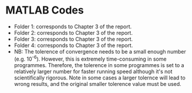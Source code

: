 # MATLAB Codes
* Folder 1: corresponds to Chapter 3 of the report.
* Folder 2: corresponds to Chapter 3 of the report.
* Folder 3: corresponds to Chapter 3 of the report.
* Folder 4: corresponds to Chapter 3 of the report.
* NB: The tolerence of convergence needs to be a small enough number (e.g. 10<sup>-6</sup>). However, this is extremely time-consuming in some programmes. Therefore, the tolerence in some programmes is set to a relatively larger number for faster running speed although it's not scientifically rigorous. Note in some cases a larger tolernce will lead to wrong results, and the original smaller tolerence value must be used. 
